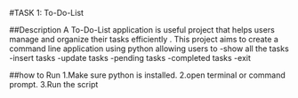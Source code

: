 #TASK 1: To-Do-List

##Description
A To-Do-List application is useful project that helps users manage and organize their tasks efficiently .
This project aims to create a command line application using python allowing users to
-show all the tasks
-insert tasks
-update tasks
-pending tasks
-completed tasks
-exit

##how to Run 
1.Make sure python is installed.
2.open terminal or command prompt.
3.Run the script
